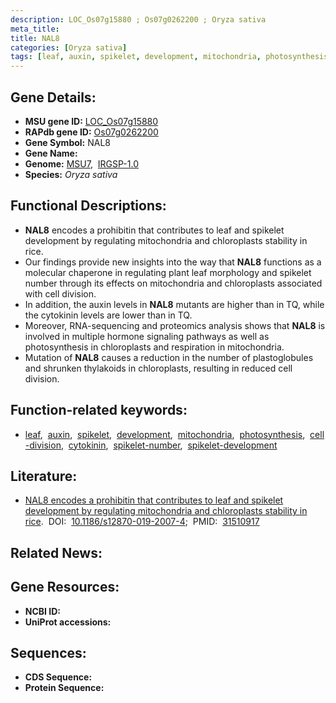 ```yaml
---
description: LOC_Os07g15880 ; Os07g0262200 ; Oryza sativa
meta_title:
title: NAL8
categories: [Oryza sativa]
tags: [leaf, auxin, spikelet, development, mitochondria, photosynthesis, cell division, cytokinin, spikelet number, spikelet development]
---
```


## Gene Details:
- **MSU gene ID:** [LOC_Os07g15880](http://rice.uga.edu/cgi-bin/ORF_infopage.cgi?orf=LOC_Os07g15880)  
- **RAPdb gene ID:** [Os07g0262200](https://rapdb.dna.affrc.go.jp/locus/?name=Os07g0262200)  
- **Gene Symbol:** NAL8
- **Gene Name:**
- **Genome:**  [MSU7](http://rice.uga.edu/),&nbsp;&nbsp;[IRGSP-1.0](https://rapdb.dna.affrc.go.jp/download/irgsp1.html)
- **Species:** *Oryza sativa*

## Functional Descriptions:
   - **NAL8** encodes a prohibitin that contributes to leaf and spikelet development by regulating mitochondria and chloroplasts stability in rice.
   - Our findings provide new insights into the way that **NAL8** functions as a molecular chaperone in regulating plant leaf morphology and spikelet number through its effects on mitochondria and chloroplasts associated with cell division.
   - In addition, the auxin levels in **NAL8** mutants are higher than in TQ, while the cytokinin levels are lower than in TQ.
   - Moreover, RNA-sequencing and proteomics analysis shows that **NAL8** is involved in multiple hormone signaling pathways as well as photosynthesis in chloroplasts and respiration in mitochondria.
   - Mutation of **NAL8** causes a reduction in the number of plastoglobules and shrunken thylakoids in chloroplasts, resulting in reduced cell division.

## Function-related keywords:
   - [leaf](/tags/leaf/),&nbsp;&nbsp;[auxin](/tags/auxin/),&nbsp;&nbsp;[spikelet](/tags/spikelet/),&nbsp;&nbsp;[development](/tags/development/),&nbsp;&nbsp;[mitochondria](/tags/mitochondria/),&nbsp;&nbsp;[photosynthesis](/tags/photosynthesis/),&nbsp;&nbsp;[cell-division](/tags/cell-division/),&nbsp;&nbsp;[cytokinin](/tags/cytokinin/),&nbsp;&nbsp;[spikelet-number](/tags/spikelet-number/),&nbsp;&nbsp;[spikelet-development](/tags/spikelet-development/)

## Literature:
   - [NAL8 encodes a prohibitin that contributes to leaf and spikelet development by regulating mitochondria and chloroplasts stability in rice](https://www.doi.org/10.1186/s12870-019-2007-4).&nbsp;&nbsp;DOI:&nbsp;&nbsp;[10.1186/s12870-019-2007-4](https://www.doi.org/10.1186/s12870-019-2007-4);&nbsp;&nbsp;PMID:&nbsp;&nbsp;[31510917](https://pubmed.ncbi.nlm.nih.gov/31510917/)

## Related News:

## Gene Resources:
- **NCBI ID:**  []()
- **UniProt accessions:** [](https://www.uniprot.org/uniprotkb//entry)

## Sequences:
- **CDS Sequence:**
- **Protein Sequence:**
